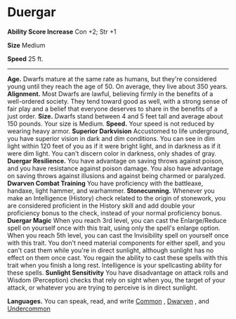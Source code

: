 Duergar
=======

**Ability Score Increase** Con +2; Str +1

**Size** Medium

**Speed** 25 ft.

* * *

**Age.** Dwarfs mature at the same rate as humans, but they're considered young until they reach the age of 50. On average, they live about 350 years.  **Alignment.** Most Dwarfs are lawful, believing firmly in the benefits of a well-ordered society. They tend toward good as well, with a strong sense of fair play and a belief that everyone deserves to share in the benefits of a just order.  **Size.** Dwarfs stand between 4 and 5 feet tall and average about 150 pounds. Your size is Medium.  **Speed.** Your speed is not reduced by wearing heavy armor.  **Superior Darkvision** Accustomed to life underground, you have superior vision in dark and dim conditions. You can see in dim light within 120 feet of you as if it were bright light, and in darkness as if it were dim light. You can't discern color in darkness, only shades of gray.  **Duergar Resilience.** You have advantage on saving throws against poison, and you have resistance against poison damage. You also have advantage on saving throws against illusions and against being charmed or paralyzed.  **Dwarven Combat Training** You have proficiency with the battleaxe, handaxe, light hammer, and warhammer.  **Stonecunning.** Whenever you make an Intelligence (History) check related to the origin of stonework, you are considered proficient in the History skill and add double your proficiency bonus to the check, instead of your normal proficiency bonus.  **Duergar Magic** When you reach 3rd level, you can cast the Enlarge/Reduce spell on yourself once with this trait, using only the spell's enlarge option. When you reach 5th level, you can cast the Invisibility spell on yourself once with this trait. You don't need material components for either spell, and you can't cast them while you're in direct sunlight, although sunlight has no effect on them once cast. You regain the ability to cast these spells with this trait when you finish a long rest. Intelligence is your spellcasting ability for these spells.  **Sunlight Sensitivity** You have disadvantage on attack rolls and Wisdom (Perception) checks that rely on sight when you, the target of your attack, or whatever you are trying to perceive is in direct sunlight.  

**Languages.** You can speak, read, and write [Common](/w/Ecaros-xohoo/a/common-article) , [Dwarven](/w/Ecaros-xohoo/a/dwarven-article) , and [Undercommon](/w/Ecaros-xohoo/a/deep-speech-article)
